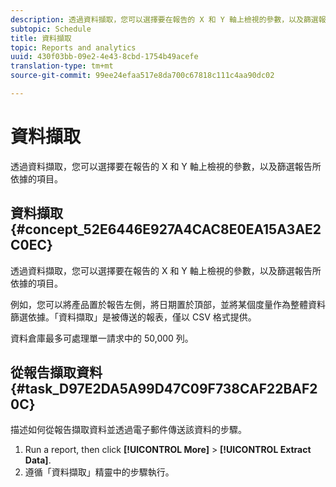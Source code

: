 ```yaml
---
description: 透過資料擷取，您可以選擇要在報告的 X 和 Y 軸上檢視的參數，以及篩選報告所依據的項目。
subtopic: Schedule
title: 資料擷取
topic: Reports and analytics
uuid: 430f03bb-09e2-4e43-8cbd-1754b49acefe
translation-type: tm+mt
source-git-commit: 99ee24efaa517e8da700c67818c111c4aa90dc02

---
```



# 資料擷取

透過資料擷取，您可以選擇要在報告的 X 和 Y 軸上檢視的參數，以及篩選報告所依據的項目。

## 資料擷取 {#concept_52E6446E927A4CAC8E0EA15A3AE2C0EC}

透過資料擷取，您可以選擇要在報告的 X 和 Y 軸上檢視的參數，以及篩選報告所依據的項目。

<!-- 

t_data_extract.xml

 -->

例如，您可以將產品置於報告左側，將日期置於頂部，並將某個度量作為整體資料篩選依據。「資料擷取」是被傳送的報表，僅以 CSV 格式提供。

資料倉庫最多可處理單一請求中的 50,000 列。

## 從報告擷取資料 {#task_D97E2DA5A99D47C09F738CAF22BAF20C}

描述如何從報告擷取資料並透過電子郵件傳送該資料的步驟。

1. Run a report, then click **[!UICONTROL More]** &gt; **[!UICONTROL Extract Data]**.
1. 遵循「資料擷取」精靈中的步驟執行。
